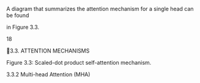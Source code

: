 A diagram that summarizes the attention mechanism for a single head can be found

in Figure 3.3.

18

3.3. ATTENTION MECHANISMS

Figure 3.3: Scaled-dot product self-attention mechanism.

3.3.2 Multi-head Attention (MHA)